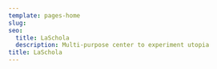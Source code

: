 ```yaml
---
template: pages-home
slug: 
seo:
  title: LaSchola
  description: Multi-purpose center to experiment utopia
title: LaSchola
---
```

